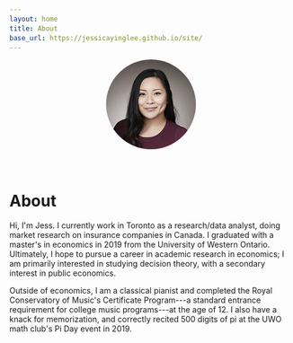 ```yaml
---
layout: home
title: About
base_url: https://jessicayinglee.github.io/site/
---
```


<div style="text-align: center; padding-bottom: 32px;">
<img src="assets/headshot-2018.jpg" alt="Professional headshot of Jess" title="Jess" style=" width:160px;  height: 160px; border-radius: 50%; object-fit: cover; object-position: 50% 25%;">
</div>

# About

Hi, I'm Jess. I currently work in Toronto as a research/data analyst, doing market research on insurance companies in Canada. I graduated with a master's in economics in 2019 from the University of Western Ontario. Ultimately, I hope to pursue a career in academic research in economics; I am primarily interested in studying decision theory, with a secondary interest in public economics.

Outside of economics, I am a classical pianist and completed the Royal Conservatory of Music's Certificate Program---a standard entrance requirement for college music programs---at the age of 12. I also have a knack for memorization, and correctly recited 500 digits of pi at the UWO math club's Pi Day event in 2019. 
